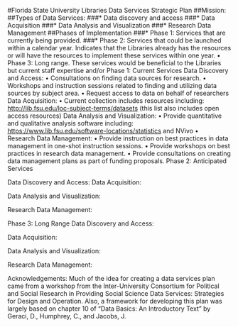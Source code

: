 #Florida State University Libraries Data Services Strategic Plan
##Mission: <workshop mission statement in social sciences DSWG>
##Types of Data Services:
###*	Data discovery and access
###*	Data Acquisition
###*	Data Analysis and Visualization
###*	Research Data Management
##Phases of Implementation
###*	Phase 1: Services that are currently being provided.
###*	Phase 2: Services that could be launched within a calendar year. Indicates that the Libraries already has the resources or will have the resources to implement these services within one year.
•	Phase 3: Long range. These services would be beneficial to the Libraries but current staff expertise and/or
Phase 1: Current Services
Data Discovery and Access:
•	Consultations on finding data sources for research.
•	Workshops and instruction sessions related to finding and utilizing data sources by subject area. 
•	Request access to data on behalf of researchers
Data Acquisition:
•	Current collection includes resources including: http://lib.fsu.edu/loc-subject-terms/datasets (this list also includes open access resources)
Data Analysis and Visualization:
•	Provide quantitative and qualitative analysis software including: https://www.lib.fsu.edu/software-locations/statistics and NVivo
•	
Research Data Management:
•	Provide instruction on best practices in data management in one-shot instruction sessions. 
•	Provide workshops on best practices in research data management.
•	Provide consultations on creating data management plans as part of funding proposals. 
Phase 2: Anticipated Services 

Data Discovery and Access:
Data Acquisition:

Data Analysis and Visualization:

Research Data Management:

Phase 3: Long Range
Data Discovery and Access:

Data Acquisition:

Data Analysis and Visualization:

Research Data Management:


Acknowledgements: Much of the idea for creating a data services plan came from a workshop from the Inter-University Consortium for Political and Social Research in Providing Social Science Data Services: Strategies for Design and Operation. 
Also, a framework for developing this plan was largely based on chapter 10 of “Data Basics: An Introductory Text” by Geraci, D., Humphrey, C., and Jacobs, J. 
